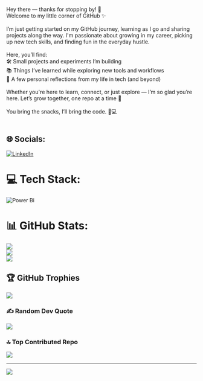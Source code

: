 Hey there — thanks for stopping by! 👋<br>Welcome to my little corner of GitHub ✨<br><br>I’m just getting started on my GitHub journey, learning as I go and sharing projects along the way. I'm passionate about growing in my career, picking up new tech skills, and finding fun in the everyday hustle.<br><br>Here, you’ll find:<br>🛠️ Small projects and experiments I’m building<br>📚 Things I’ve learned while exploring new tools and workflows<br>🌱 A few personal reflections from my life in tech (and beyond)<br><br>Whether you're here to learn, connect, or just explore — I’m so glad you’re here. Let’s grow together, one repo at a time 🌿<br><br>You bring the snacks, I’ll bring the code. 🍪💻<br><br>


## 🌐 Socials:
[![LinkedIn](https://img.shields.io/badge/LinkedIn-%230077B5.svg?logo=linkedin&logoColor=white)](https://linkedin.com/in/averighosh) 

# 💻 Tech Stack:
![Power Bi](https://img.shields.io/badge/power_bi-F2C811?style=for-the-badge&logo=powerbi&logoColor=black)
# 📊 GitHub Stats:
![](https://github-readme-stats.vercel.app/api?username=codewithaveri&theme=ambient_gradient&hide_border=false&include_all_commits=false&count_private=false)<br/>
![](https://nirzak-streak-stats.vercel.app/?user=codewithaveri&theme=ambient_gradient&hide_border=false)<br/>
![](https://github-readme-stats.vercel.app/api/top-langs/?username=codewithaveri&theme=ambient_gradient&hide_border=false&include_all_commits=false&count_private=false&layout=compact)

## 🏆 GitHub Trophies
![](https://github-profile-trophy.vercel.app/?username=codewithaveri&theme=ambient_gradient&no-frame=false&no-bg=false&margin-w=4)

### ✍️ Random Dev Quote
![](https://quotes-github-readme.vercel.app/api?type=horizontal&theme=tokyonight)

### 🔝 Top Contributed Repo
![](https://github-contributor-stats.vercel.app/api?username=codewithaveri&limit=5&theme=dark&combine_all_yearly_contributions=true)

---
[![](https://visitcount.itsvg.in/api?id=codewithaveri&icon=7&color=11)](https://visitcount.itsvg.in)

<!-- Proudly created with GPRM ( https://gprm.itsvg.in ) -->
